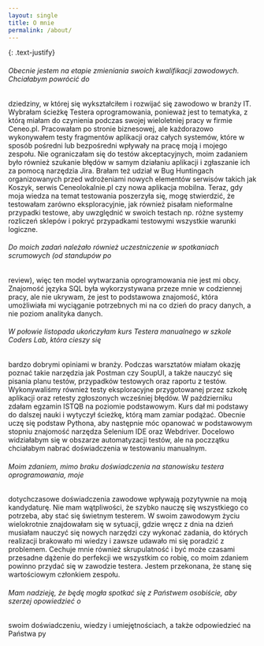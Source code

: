 ```yaml
---
layout: single
title: O mnie
permalink: /about/
---
```


{: .text-justify}
###### Obecnie jestem na etapie zmieniania swoich kwalifikacji zawodowych. Chciałabym powrócić do
dziedziny, w której się wykształciłem i rozwijać się zawodowo w branży IT. Wybrałam ścieżkę
Testera oprogramowania, ponieważ jest to tematyka, z którą miałam do czynienia podczas swojej
wieloletniej pracy w firmie Ceneo.pl. Pracowałam po stronie biznesowej, ale każdorazowo
wykonywałem testy fragmentów aplikacji oraz całych systemów, które w sposób pośredni lub
bezpośredni wpływały na pracę moją i mojego zespołu. Nie ograniczałam się do testów
akceptacyjnych, moim zadaniem było również szukanie błędów w samym działaniu aplikacji i
zgłaszanie ich za pomocą narzędzia Jira. Brałam też udział w Bug Huntingach organizowanych
przed wdrożeniami nowych elementów serwisów takich jak Koszyk, serwis Ceneolokalnie.pl czy
nowa aplikacja mobilna. Teraz, gdy moja wiedza na temat testowania poszerzyła się, mogę
stwierdzić, że testowałam zarówno eksploracyjnie, jak również pisałam nieformalne przypadki
testowe, aby uwzględnić w swoich testach np. różne systemy rozliczeń sklepów i pokryć
przypadkami testowymi wszystkie warunki logiczne.

###### Do moich zadań należało również uczestniczenie w spotkaniach scrumowych (od standupów po
review), więc ten model wytwarzania oprogramowania nie jest mi obcy. Znajomość języka SQL
była wykorzystywana przeze mnie w codziennej pracy, ale nie ukrywam, że jest to podstawowa
znajomość, która umożliwiała mi wyciąganie potrzebnych mi na co dzień do pracy danych, a nie
poziom analityka danych.

###### W połowie listopada ukończyłam kurs Testera manualnego w szkole Coders Lab, która cieszy się
bardzo dobrymi opiniami w branży. Podczas warsztatów miałam okazję poznać takie narzędzia
jak Postman czy SoupUI, a także nauczyć się pisania planu testów, przypadków testowych oraz
raportu z testów. Wykonywaliśmy również testy eksploracyjne przygotowanej przez szkołę
aplikacji oraz retesty zgłoszonych wcześniej błędów. W październiku zdałam egzamin ISTQB na
poziomie podstawowym. Kurs dał mi podstawy do dalszej nauki i wytyczył ścieżkę, którą mam
zamiar podążać. Obecnie uczę się podstaw Pythona, aby następnie móc opanować w
podstawowym stopniu znajomość narzędza Selenium IDE oraz Webdriver. Docelowo widziałabym
się w obszarze automatyzacji testów, ale na poczzątku chciałabym nabrać doświadczenia w
testowaniu manualnym.

###### Moim zdaniem, mimo braku doświadczenia na stanowisku testera oprogramowania, moje
dotychczasowe doświadczenia zawodowe wpływają pozytywnie na moją kandydaturę. Nie mam
wątpliwości, że szybko nauczę się wszystkiego co potrzeba, aby stać się świetnym testerem. W
swoim zawodowym życiu wielokrotnie znajdowałam się w sytuacji, gdzie wręcz z dnia na dzień
musiałam nauczyć się nowych narzędzi czy wykonać zadania, do których realizacji brakowało mi
wiedzy i zawsze udawało mi się poradzić z problemem. Cechuje mnie również skrupulatność i
być może czasami przesadne dążenie do perfekcji we wszystkim co robię, co moim zdaniem
powinno przydać się w zawodzie testera. Jestem przekonana, że stanę się wartościowym
członkiem zespołu.

###### Mam nadzieję, że będę mogła spotkać się z Państwem osobiście, aby szerzej opowiedzieć o
swoim doświadczeniu, wiedzy i umiejętnościach, a także odpowiedzieć na Państwa py
